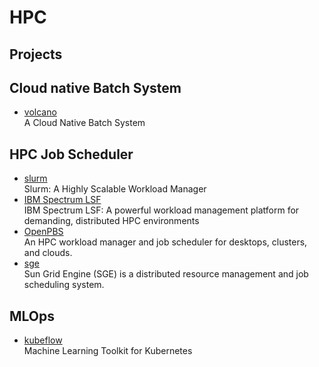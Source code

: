 # HPC

## Projects

## Cloud native Batch System

- [volcano](https://github.com/volcano-sh/)
  <br/>A Cloud Native Batch System

## HPC Job Scheduler

- [slurm](https://github.com/SchedMD/slurm)
  <br/>Slurm: A Highly Scalable Workload Manager
- [IBM Spectrum LSF](https://www.ibm.com/docs/en/spectrum-lsf)
  <br/>IBM Spectrum LSF: A powerful workload management platform for demanding, distributed HPC environments
- [OpenPBS](https://github.com/openpbs/openpbs)
  <br/>An HPC workload manager and job scheduler for desktops, clusters, and clouds.
- [sge](https://github.com/daimh/sge)
  <br/>Sun Grid Engine (SGE) is a distributed resource management and job scheduling system.


## MLOps

- [kubeflow](https://github.com/kubeflow/kubeflow)
  <br/>Machine Learning Toolkit for Kubernetes